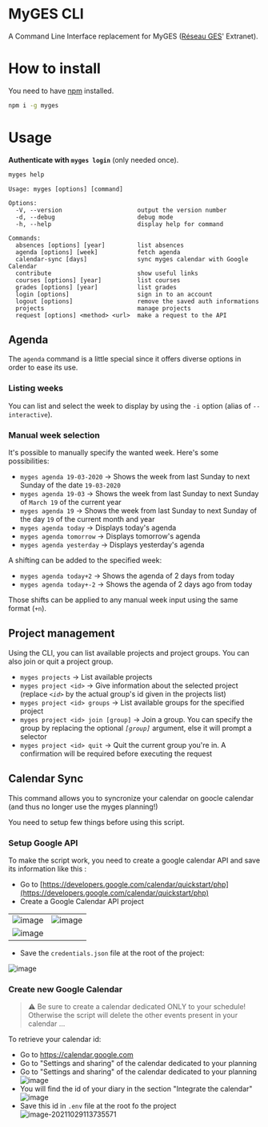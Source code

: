 

# MyGES CLI

A Command Line Interface replacement for MyGES ([Réseau GES](http://www.reseau-ges.fr/)' Extranet).

# How to install
You need to have [npm](https://www.npmjs.com/get-npm) installed.
```bash
npm i -g myges
```

# Usage
**Authenticate with `myges login`** (only needed once).
```bash
myges help
```
```
Usage: myges [options] [command]

Options:
  -V, --version                     output the version number
  -d, --debug                       debug mode
  -h, --help                        display help for command

Commands:
  absences [options] [year]         list absences
  agenda [options] [week]           fetch agenda
  calendar-sync [days]              sync myges calendar with Google Calendar
  contribute                        show useful links
  courses [options] [year]          list courses
  grades [options] [year]           list grades
  login [options]                   sign in to an account
  logout [options]                  remove the saved auth informations
  projects                          manage projects
  request [options] <method> <url>  make a request to the API
```

## Agenda
The `agenda` command is a little special since it offers diverse options in order to ease its use.

### Listing weeks
You can list and select the week to display by using the `-i` option (alias of `--interactive`).

### Manual week selection
It's possible to manually specify the wanted week. Here's some possibilities:
- `myges agenda 19-03-2020` -> Shows the week from last Sunday to next Sunday of the date `19-03-2020`
- `myges agenda 19-03` -> Shows the week from last Sunday to next Sunday of `March 19` of the current year
- `myges agenda 19` -> Shows the week from last Sunday to next Sunday of the day `19` of the current month and year
- `myges agenda today` -> Displays today's agenda
- `myges agenda tomorrow` -> Displays tomorrow's agenda
- `myges agenda yesterday` -> Displays yesterday's agenda

A shifting can be added to the specified week:
- `myges agenda today+2` -> Shows the agenda of 2 days from today
- `myges agenda today+-2` -> Shows the agenda of 2 days ago from today

Those shifts can be applied to any manual week input using the same format (`+n`).

## Project management
Using the CLI, you can list available projects and project groups.
You can also join or quit a project group.

- `myges projects` -> List available projects
- `myges project <id>` -> Give information about the selected project (replace *`<id>`* by the actual group's id given in the projects list)
- `myges project <id> groups` -> List available groups for the specified project
- `myges project <id> join [group]` -> Join a group. You can specify the group by replacing the optional *`[group]`* argument, else it will prompt a selector
- `myges project <id> quit` -> Quit the current group you're in. A confirmation will be required before executing the request

## Calendar Sync

This command allows you to syncronize your calendar on goocle calendar (and thus no longer use the myges planning!)

You need to setup few things before using this script.

### Setup Google API

To make the script work, you need to create a google calendar API and save its information like this :

* Go to [https://developers.google.com/calendar/quickstart/php](https://developers.google.com/calendar/quickstart/php)
* Create a Google Calendar API project

|                                           |                                           |
| ----------------------------------------- | ----------------------------------------- |
| ![image](https://i.imgur.com/xZkQC03.png) | ![image](https://i.imgur.com/QVQ6vH2.png) |
| ![image](https://i.imgur.com/AmHIOfb.png) |                                           |

* Save the `credentials.json` file at the root of the project:

![image](https://i.imgur.com/XxVO6z5.png)

### Create new Google Calendar

> :warning: Be sure to create a calendar dedicated ONLY to your schedule! Otherwise the script will delete the other events present in your calendar ...

To retrieve your calendar id:

* Go to https://calendar.google.com
* Go to "Settings and sharing" of the calendar dedicated to your planning
* Go to "Settings and sharing" of the calendar dedicated to your planning
![image](https://i.imgur.com/QAZPssf.png)
* You will find the id of your diary in the section "Integrate the calendar"
![image](https://i.imgur.com/1p0Ra2q.png)
* Save this id in `.env` file at the root fo the project
![image-20211029113735571](https://i.imgur.com/FiwiajB.png)

